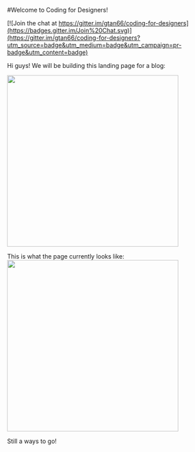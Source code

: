 #Welcome to Coding for Designers!

[![Join the chat at https://gitter.im/gtan66/coding-for-designers](https://badges.gitter.im/Join%20Chat.svg)](https://gitter.im/gtan66/coding-for-designers?utm_source=badge&utm_medium=badge&utm_campaign=pr-badge&utm_content=badge)

Hi guys! We will be building this landing page for a blog: 

<img src="https://cloud.githubusercontent.com/assets/9708700/10778358/bebf22e6-7cfb-11e5-800e-669bd47e6ddd.png" width="400">

<br/>


This is what the page currently looks like: 
<br/>
<img src="https://cloud.githubusercontent.com/assets/9708700/10778373/f61accea-7cfb-11e5-8fb0-6c7b019e591f.png" width="400">

Still a ways to go! 
